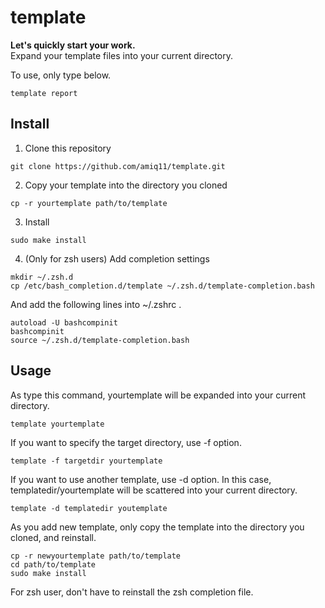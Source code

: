 template
========
__Let's quickly start your work.__  
Expand your template files into your current directory.  

To use, only type below.
```
template report
```

Install
-------
1. Clone this repository
```
git clone https://github.com/amiq11/template.git
```
2. Copy your template into the directory you cloned
```
cp -r yourtemplate path/to/template
```
3. Install
```
sudo make install
```
4. (Only for zsh users) Add completion settings
```
mkdir ~/.zsh.d
cp /etc/bash_completion.d/template ~/.zsh.d/template-completion.bash
```
And add the following lines into ~/.zshrc .
```
autoload -U bashcompinit
bashcompinit
source ~/.zsh.d/template-completion.bash
````

Usage
-----
As type this command, yourtemplate will be expanded into your current directory.
```
template yourtemplate
```

If you want to specify the target directory, use -f option.
```
template -f targetdir yourtemplate
```

If you want to use another template, use -d option.
In this case, templatedir/yourtemplate will be scattered into your current directory.
```
template -d templatedir youtemplate
```

As you add new template, only copy the template into the directory you cloned, and reinstall.
```
cp -r newyourtemplate path/to/template
cd path/to/template
sudo make install
```
For zsh user, don't have to reinstall the zsh completion file.
